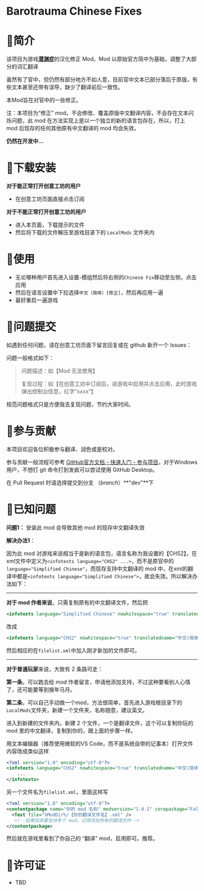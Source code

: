 # Barotrauma Chinese Fixes

# 📃简介

该项目为游戏[**潜渊症**](https://store.steampowered.com/app/602960/Barotrauma/)的汉化修正 Mod。Mod 以原始官方简中为基础，调整了大部分的词汇翻译

虽然有了官中，但仍然有部分地方不如人意，目前官中文本已部分落后于原版，有些文本甚至还带有误导，缺少了翻译前后一致性。

本Mod旨在对官中的一些修正。

注：本项目为“修正” mod，不会修改、覆盖原版中文翻译内容，不会存在文本闪烁问题，此 mod 在方法实现上是以一个独立的新的语言包存在，所以，打上 mod 后现存的任何其他原有中文翻译的 mod 均会失效。

**仍然在开发中...**

# 🔧下载安装

**对于能正常打开创意工坊的用户**

* 在创意工坊页面直接点击订阅

**对于不能正常打开创意工坊的用户**

* 进入本页面，下载提示的文件
* 然后将下载的文件解压至游戏目录下的 `LocalMods` 文件夹内

# 📗使用

* 无论哪种用户首先进入设置-模组然后将右侧的`Chinese Fix`移动至左侧，点击应用
* 然后在语言设置中下拉选择`中文（简体）[修正]`，然后再应用一遍
* 最好重启一遍游戏

# 📕问题提交

如遇到任何问题，请在创意工坊页面下留言回复或在 github 新开一个 Issues：

问题一般格式如下：

> 问题描述：如【Mod 无法使用】
>
> 复现过程：如【在创意工坊中订阅后，进游戏中启用并点击应用，此时游戏弹出控制台信息，红字“xxxx”】

规范问题格式只是方便我去复现问题，节约大家时间。

# 💪参与贡献

本项目欢迎各位积极参与翻译、润色或是校对。

参与贡献一般流程可参考 [GitHub官方文档 - 快速入门 - 参与项目](https://docs.github.com/cn/get-started/quickstart/contributing-to-projects)，对于Windows用户，不想打 git 命令打到发疯可以尝试使用 GitHub Desktop。

在 Pull Request 时请选择提交到分支 （*branch*）**"dev"**下

# :pushpin:已知问题

**问题1：** 安装此 mod 会导致其他 mod 的现存中文翻译失效

**解决办法1**：

因为此 mod 对游戏来说相当于是新的语言包，语言名称为我设置的【CHS2】，在xml文件中定义为`<infotexts language="CHS2" ...>`，而不是原官中的`language="Simplified Chinese"`，而现存支持中文翻译的 mod 中，在xml的翻译中都是`<infotexts language="Simplified Chinese">`，故会失效。所以解决办法如下：

---

**对于 mod 作者来说**，只需复制原有的中文翻译文件，然后把

```xml
<infotexts language="Simplified Chinese" nowhitespace="true" translatedname="中文(简体)">
```

改成

```xml
<infotexts language="CHS2" nowhitespace="true" translatedname="中文(简体)[修正]">
```

然后相应的在`filelist.xml`中加入刚才新加的文件即可。

---

**对于普通玩家**来说，大致有 2 条路可走：

**第一条**，可以跑去给 mod 作者留言，申请他添加支持，不过这种要看别人心情了，还可能要等到猴年马月。

**第二条**，可以自己手动做一个mod，方法很简单，首先进入游戏根目录下的`LocalMods`文件夹，新建一个文件夹，名称随意，建议英文。

进入到新建的文件夹内，新建 2 个文件，一个是翻译文件，这个可以复制你玩的 mod 里的中文翻译，复制到你的，跟上面的步骤一样。

用文本编辑器（推荐使用微软的VS Code，而不是系统自带的记事本）打开文件内容改成类似这样

```xml
<?xml version="1.0" encoding="utf-8"?>
<infotexts language="CHS2" nowhitespace="true" translatedname="中文(简体)[修正]">
    ...
</infotexts>
```

另一个文件名为`filelist.xml`，里面这样写

```xml
<?xml version="1.0" encoding="utf-8"?>
<contentpackage name="你的 mod 名称" modversion="1.0.1" corepackage="False">
  <Text file="%ModDir%/【你的翻译文件名】.xml" />
   <!--如果后续要支持多个 mod，记得添加所有的翻译文件-->
</contentpackage>
```

然后就在游戏里看到了你自己的 “翻译” mod，启用即可。推荐。

# 📜许可证

* TBD

